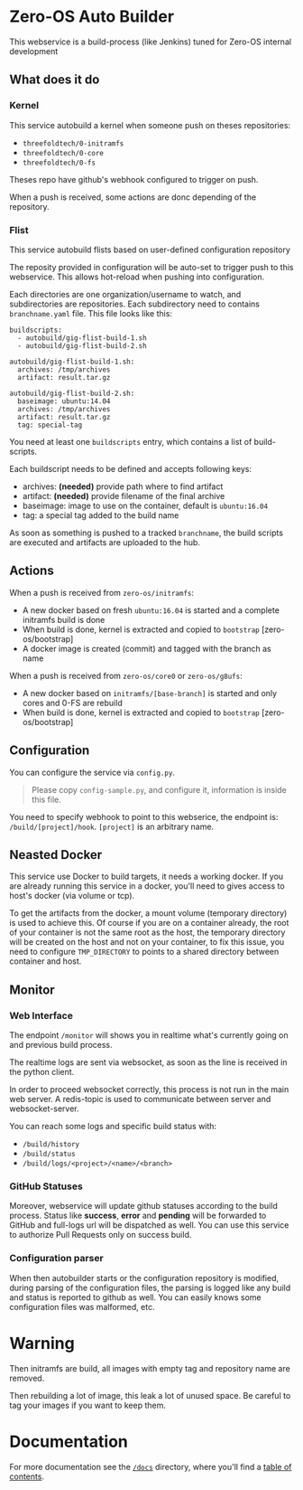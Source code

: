 # Zero-OS Auto Builder
This webservice is a build-process (like Jenkins) tuned for Zero-OS internal development

## What does it do
### Kernel
This service autobuild a kernel when someone push on theses repositories:
- `threefoldtech/0-initramfs`
- `threefoldtech/0-core`
- `threefoldtech/0-fs`

Theses repo have github's webhook configured to trigger on push.

When a push is received, some actions are donc depending of the repository.

### Flist
This service autobuild flists based on user-defined configuration repository

The reposity provided in configuration will be auto-set to trigger push to this webservice.
This allows hot-reload when pushing into configuration.

Each directories are one organization/username to watch, and subdirectories are repositories.
Each subdirectory need to contains `branchname.yaml` file. This file looks like this:

```
buildscripts:
  - autobuild/gig-flist-build-1.sh
  - autobuild/gig-flist-build-2.sh

autobuild/gig-flist-build-1.sh:
  archives: /tmp/archives
  artifact: result.tar.gz

autobuild/gig-flist-build-2.sh:
  baseimage: ubuntu:14.04
  archives: /tmp/archives
  artifact: result.tar.gz
  tag: special-tag
```

You need at least one `buildscripts` entry, which contains a list of build-scripts.

Each buildscript needs to be defined and accepts following keys:
- archives: **(needed)** provide path where to find artifact
- artifact: **(needed)** provide filename of the final archive
- baseimage: image to use on the container, default is `ubuntu:16.04`
- tag: a special tag added to the build name

As soon as something is pushed to a tracked `branchname`, the build scripts are executed and artifacts
are uploaded to the hub.

## Actions
When a push is received from `zero-os/initramfs`:
- A new docker based on fresh `ubuntu:16.04` is started and a complete initramfs build is done
- When build is done, kernel is extracted and copied to `bootstrap` [zero-os/bootstrap]
- A docker image is created (commit) and tagged with the branch as name

When a push is received from `zero-os/core0` or `zero-os/g8ufs`:
- A new docker based on `initramfs/[base-branch]` is started and only cores and 0-FS are rebuild
- When build is done, kernel is extracted and copied to `bootstrap` [zero-os/bootstrap]

## Configuration
You can configure the service via `config.py`.

> Please copy `config-sample.py`, and configure it, information is inside this file.

You need to specify webhook to point to this webserice, the endpoint is: `/build/[project]/hook`. `[project]` is an arbitrary name.

## Neasted Docker
This service use Docker to build targets, it needs a working docker. If you are already running this
service in a docker, you'll need to gives access to host's docker (via volume or tcp).

To get the artifacts from the docker, a mount volume (temporary directory) is used to achieve this. Of course
if you are on a container already, the root of your container is not the same root as the host, the temporary directory
will be created on the host and not on your container, to fix this issue, you need to configure `TMP_DIRECTORY` to
points to a shared directory between container and host.

## Monitor
### Web Interface
The endpoint `/monitor` will shows you in realtime what's currently going on and previous build process.

The realtime logs are sent via websocket, as soon as the line is received in the python client.

In order to proceed websocket correctly, this process is not run in the main web server.
A redis-topic is used to communicate between server and websocket-server.

You can reach some logs and specific build status with:
- `/build/history`
- `/build/status`
- `/build/logs/<project>/<name>/<branch>`

### GitHub Statuses
Moreover, webservice will update github statuses according to the build process.
Status like **success**, **error** and **pending** will be forwarded to GitHub and full-logs url
will be dispatched as well. You can use this service to authorize Pull Requests only on success build.

### Configuration parser
When then autobuilder starts or the configuration repository is modified, during parsing of the
configuration files, the parsing is logged like any build and status is reported to github as well.
You can easily knows some configuration files was malformed, etc.

# Warning
Then initramfs are build, all images with empty tag and repository name are removed.

Then rebuilding a lot of image, this leak a lot of unused space. Be careful to tag your images
if you want to keep them.

# Documentation
For more documentation see the [`/docs`](./docs) directory, where you'll find a [table of contents](/docs/SUMMARY.md).
